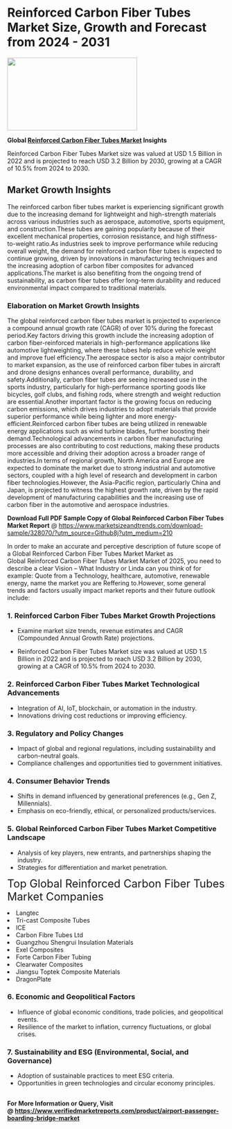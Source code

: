 <H1>Reinforced Carbon Fiber Tubes Market Size, Growth and Forecast from 2024 - 2031</H1><img class="aligncenter size-medium wp-image-584254" src="https://thirdeyenews.in/wp-content/uploads/2024/09/Global-Market-Research-300x168.jpeg" alt="" width="300" height="168" /><p><strong>Global&nbsp;<a href="https://www.marketsizeandtrends.com/download-sample/328070/?utm_source=Github8j?utm_medium=210">Reinforced Carbon Fiber Tubes Market</a> Insights</strong></p><p>Reinforced Carbon Fiber Tubes Market size was valued at USD 1.5 Billion in 2022 and is projected to reach USD 3.2 Billion by 2030, growing at a CAGR of 10.5% from 2024 to 2030.</p><p><h2>Market Growth Insights</h2> <p>The reinforced carbon fiber tubes market is experiencing significant growth due to the increasing demand for lightweight and high-strength materials across various industries such as aerospace, automotive, sports equipment, and construction.These tubes are gaining popularity because of their excellent mechanical properties, corrosion resistance, and high stiffness-to-weight ratio.As industries seek to improve performance while reducing overall weight, the demand for reinforced carbon fiber tubes is expected to continue growing, driven by innovations in manufacturing techniques and the increasing adoption of carbon fiber composites for advanced applications.The market is also benefiting from the ongoing trend of sustainability, as carbon fiber tubes offer long-term durability and reduced environmental impact compared to traditional materials.</p> <h3>Elaboration on Market Growth Insights</h3> <p>The global reinforced carbon fiber tubes market is projected to experience a compound annual growth rate (CAGR) of over 10% during the forecast period.Key factors driving this growth include the increasing adoption of carbon fiber-reinforced materials in high-performance applications like automotive lightweighting, where these tubes help reduce vehicle weight and improve fuel efficiency.The aerospace sector is also a major contributor to market expansion, as the use of reinforced carbon fiber tubes in aircraft and drone designs enhances overall performance, durability, and safety.Additionally, carbon fiber tubes are seeing increased use in the sports industry, particularly for high-performance sporting goods like bicycles, golf clubs, and fishing rods, where strength and weight reduction are essential.Another important factor is the growing focus on reducing carbon emissions, which drives industries to adopt materials that provide superior performance while being lighter and more energy-efficient.Reinforced carbon fiber tubes are being utilized in renewable energy applications such as wind turbine blades, further boosting their demand.Technological advancements in carbon fiber manufacturing processes are also contributing to cost reductions, making these products more accessible and driving their adoption across a broader range of industries.In terms of regional growth, North America and Europe are expected to dominate the market due to strong industrial and automotive sectors, coupled with a high level of research and development in carbon fiber technologies.However, the Asia-Pacific region, particularly China and Japan, is projected to witness the highest growth rate, driven by the rapid development of manufacturing capabilities and the increasing use of carbon fiber in the automotive and aerospace industries.<p><span class=""><strong>Download Full PDF Sample Copy of Global Reinforced Carbon Fiber Tubes Market Report</strong> @ <a href="https://www.marketsizeandtrends.com/download-sample/328070/?utm_source=Github8j?utm_medium=210" target="_blank">https://www.marketsizeandtrends.com/download-sample/328070/?utm_source=Github8j?utm_medium=210</a></span></p><p>In order to make an accurate and perceptive description of future scope of a Global&nbsp;Reinforced Carbon Fiber Tubes Market Market as Global&nbsp;Reinforced Carbon Fiber Tubes Market Market of 2025, you need to describe a clear Vision &ndash; What Industry or Linda can you think of for example: Quote from a Technology, healthcare, automotive, renewable energy, name the market you are Reffering to.However, some general trends and factors usually impact market reports and their future outlook include:</p><h3>1.&nbsp;<strong>Reinforced Carbon Fiber Tubes Market Growth Projections</strong></h3><ul><li>Examine market size trends, revenue estimates and CAGR (Compounded Annual Growth Rate) projections.</li><li><p>Reinforced Carbon Fiber Tubes Market size was valued at USD 1.5 Billion in 2022 and is projected to reach USD 3.2 Billion by 2030, growing at a CAGR of 10.5% from 2024 to 2030.</p></li></ul><h3>2.&nbsp;<strong>Reinforced Carbon Fiber Tubes Market Technological Advancements</strong></h3><ul><li>Integration of AI, IoT, blockchain, or automation in the industry.</li><li>Innovations driving cost reductions or improving efficiency.</li></ul><h3>3.&nbsp;<strong>Regulatory and Policy Changes</strong></h3><ul><li>Impact of global and regional regulations, including sustainability and carbon-neutral goals.</li><li>Compliance challenges and opportunities tied to government initiatives.</li></ul><h3>4.&nbsp;<strong>Consumer Behavior Trends</strong></h3><ul><li>Shifts in demand influenced by generational preferences (e.g., Gen Z, Millennials).</li><li>Emphasis on eco-friendly, ethical, or personalized products/services.</li></ul><h3>5.&nbsp;<strong>Global Reinforced Carbon Fiber Tubes Market Competitive Landscape</strong></h3><ul><li>Analysis of key players, new entrants, and partnerships shaping the industry.</li><li>Strategies for differentiation and market penetration.</li></ul><p data-pm-slice="1 1 []"><span style="color: inherit; font-family: inherit; font-size: 25px;">Top Global Reinforced Carbon Fiber Tubes Market Companies</span></p><div class="" data-test-id=""><p><li>Langtec</li><li> Tri-cast Composite Tubes</li><li> ICE</li><li> Carbon Fibre Tubes Ltd</li><li> Guangzhou Shengrui Insulation Materials</li><li> Exel Composites</li><li> Forte Carbon Fiber Tubing</li><li> Clearwater Composites</li><li> Jiangsu Toptek Composite Materials</li><li> DragonPlate</li></p></div><h3>6.&nbsp;<strong>Economic and Geopolitical Factors</strong></h3><ul><li>Influence of global economic conditions, trade policies, and geopolitical events.</li><li>Resilience of the market to inflation, currency fluctuations, or global crises.</li></ul><h3>7.&nbsp;<strong>Sustainability and ESG (Environmental, Social, and Governance)</strong></h3><ul><li>Adoption of sustainable practices to meet ESG criteria.</li><li>Opportunities in green technologies and circular economy principles.</li></ul><h2><strong style="font-size: 14px;">For More Information or Query, Visit @&nbsp;</strong><a style="background-color: #ffffff; font-size: 14px;" href="https://www.marketsizeandtrends.com/report/reinforced-carbon-fiber-tubes-market/" target="_blank">https://www.verifiedmarketreports.com/product/airport-passenger-boarding-bridge-market</a></h2>